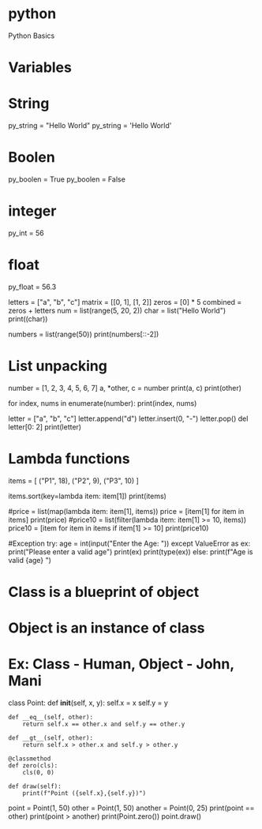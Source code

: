 # python
Python Basics
# Variables

# String
py_string = "Hello World"
py_string = 'Hello World'

# Boolen
py_boolen = True
py_boolen = False

# integer
py_int = 56

# float

py_float = 56.3

letters = ["a", "b", "c"]
matrix = [[0, 1], [1, 2]]
zeros = [0] * 5
combined = zeros + letters
num = list(range(5, 20, 2))
char = list("Hello World")
print((char))

numbers = list(range(50))
print(numbers[::-2])


# List unpacking
number = [1, 2, 3, 4, 5, 6, 7]
a, *other, c = number
print(a, c)
print(other)

for index, nums in enumerate(number):
    print(index, nums)

letter = ["a", "b", "c"]
letter.append("d")
letter.insert(0, "-")
letter.pop()
del letter[0: 2]
print(letter)


# Lambda functions

items = [
    ("P1", 18), ("P2", 9), ("P3", 10)
]

items.sort(key=lambda item: item[1])
print(items)


#price = list(map(lambda item: item[1], items))
price = [item[1] for item in items]
print(price)
#price10 = list(filter(lambda item: item[1] >= 10, items))
price10 = [item for item in items if item[1] >= 10]
print(price10)

#Exception
try:
    age = int(input("Enter the Age: "))
except ValueError as ex:
    print("Please enter a valid age")
    print(ex)
    print(type(ex))
else:
    print(f"Age is valid {age} ")


# Class is a blueprint of object
# Object is an instance of class

# Ex: Class - Human, Object - John, Mani


class Point:
    def __init__(self, x, y):
        self.x = x
        self.y = y

    def __eq__(self, other):
        return self.x == other.x and self.y == other.y

    def __gt__(self, other):
        return self.x > other.x and self.y > other.y

    @classmethod
    def zero(cls):
        cls(0, 0)

    def draw(self):
        print(f"Point ({self.x},{self.y})")


point = Point(1, 50)
other = Point(1, 50)
another = Point(0, 25)
print(point == other)
print(point > another)
print(Point.zero())
point.draw()
